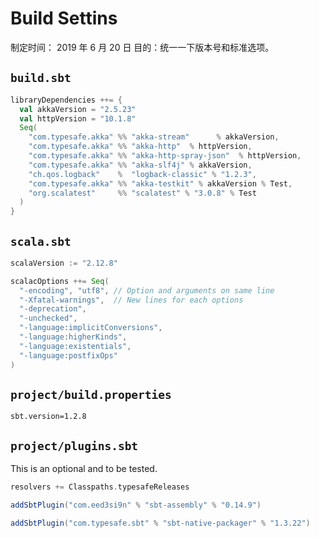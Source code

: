 # Build Settins

制定时间： 2019 年 6 月 20 日
目的：统一一下版本号和标准选项。

## `build.sbt`

```scala
libraryDependencies ++= {
  val akkaVersion = "2.5.23"
  val httpVersion = "10.1.8"
  Seq(
    "com.typesafe.akka" %% "akka-stream"      % akkaVersion,
    "com.typesafe.akka" %% "akka-http"  % httpVersion,
    "com.typesafe.akka" %% "akka-http-spray-json"  % httpVersion,
    "com.typesafe.akka" %% "akka-slf4j" % akkaVersion,
    "ch.qos.logback"    %  "logback-classic" % "1.2.3",
    "com.typesafe.akka" %% "akka-testkit" % akkaVersion % Test,
    "org.scalatest"     %% "scalatest" % "3.0.8" % Test
  )
}
```

## `scala.sbt`

```scala
scalaVersion := "2.12.8"

scalacOptions ++= Seq(
  "-encoding", "utf8", // Option and arguments on same line
  "-Xfatal-warnings",  // New lines for each options
  "-deprecation",
  "-unchecked",
  "-language:implicitConversions",
  "-language:higherKinds",
  "-language:existentials",
  "-language:postfixOps"
)
```

## `project/build.properties`

```text
sbt.version=1.2.8
```

## `project/plugins.sbt`

This is an optional and to be tested.

```scala
resolvers += Classpaths.typesafeReleases

addSbtPlugin("com.eed3si9n" % "sbt-assembly" % "0.14.9")

addSbtPlugin("com.typesafe.sbt" % "sbt-native-packager" % "1.3.22")
```
